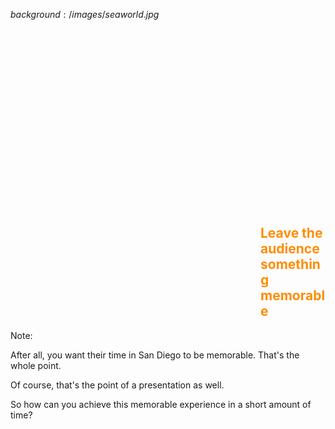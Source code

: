$background:/images/seaworld.jpg$


<h2 style="padding: 300px 0 0 400px; color: darkorange">Leave the audience something memorable</h2>

Note:

After all, you want their time in San Diego to be memorable. That's the whole point.

Of course, that's the point of a presentation as well.

So how can you achieve this memorable experience in a short amount of time?
